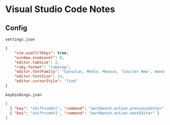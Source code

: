# Visual Studio Code Notes

## Config

`settings.json`

```json
{
    "vim.useCtrlKeys": true,
    "window.zoomLevel": 0,
    "editor.tabSize": 2,
    "ruby.format": "rubocop",
    "editor.fontFamily": "Consolas, Menlo, Monaco, 'Courier New', monospace",
    "editor.fontSize": 14,
    "editor.cursorStyle": "line"
}
```

`keybindings.json`

```json
[
  { "key": "shift+cmd+[", "command": "workbench.action.previousEditor" },
  { "key": "shift+cmd+]", "command": "workbench.action.nextEditor" }
]
```

